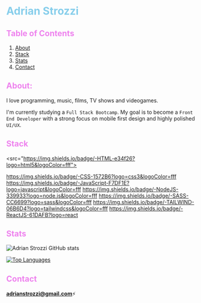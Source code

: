# <span style="color:skyblue">Adrian Strozzi</span>

## <span style="color:violet">Table of Contents</span>
  
1. [About](#About)
2. [Stack](#Stack)
3. [Stats](#Stats)
4. [Contact](#Contact)

## <span style="color:violet">About:</span>

I love programming, music, films, TV shows and videogames.

I'm currently studying a `Full Stack Bootcamp`. My goal is to become a `Front End Developer` with a strong focus on mobile first design and highly polished `UI/UX`.

## <span style="color:violet">Stack</span>

<src="https://img.shields.io/badge/-HTML-e34f26?logo=html5&logoColor=fff">

https://img.shields.io/badge/-CSS-1572B6?logo=css3&logoColor=fff
https://img.shields.io/badge/-JavaScript-F7DF1E?logo=javascript&logoColor=fff
https://img.shields.io/badge/-NodeJS-339933?logo=node.js&logoColor=fff
https://img.shields.io/badge/-SASS-CC6699?logo=sass&logoColor=fff
https://img.shields.io/badge/-TAILWIND-06B6D4?logo=tailwindcss&logoColor=fff
https://img.shields.io/badge/-ReactJS-61DAFB?logo=react

## <span style="color:violet">Stats</span>

![Adrian Strozzi GitHub stats](https://github-readme-stats.vercel.app/api?username=adrianstrozzi&show_icons=true&theme=radical)

[![Top Languages](https://github-readme-stats.vercel.app/api/top-langs/?username=adrianstrozzi&layout=compact)](https://github.com/anuraghazra/github-readme-stats)

## <span style="color:violet">Contact</span>

**adrianstrozzi@gmail.com**:zap:
